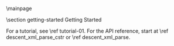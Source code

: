 \mainpage

\section getting-started Getting Started

For a tutorial, see \ref tutorial-01. For the API reference, start at \ref descent_xml_parse_cstr or \ref descent_xml_parse.
